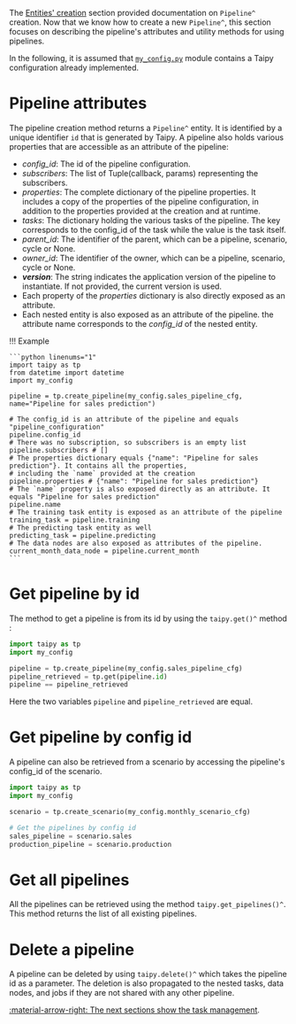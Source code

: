 The [Entities' creation](scenario-creation.md) section provided documentation on `Pipeline^` creation. Now that we know
how to create a new `Pipeline^`, this section focuses on describing the pipeline's attributes and utility methods for
using pipelines.

In the following, it is assumed that [`my_config.py`](../my_config.py) module contains a Taipy configuration
already implemented.

# Pipeline attributes

The pipeline creation method returns a `Pipeline^` entity. It is identified by a unique identifier `id` that
is generated by Taipy. A pipeline also holds various properties that are accessible as an attribute of the pipeline:

- _config_id_: The id of the pipeline configuration.
- _subscribers_: The list of Tuple(callback, params) representing the subscribers.
- _properties_: The complete dictionary of the pipeline properties. It includes a copy of the properties of
  the pipeline configuration, in addition to the properties provided at the creation and at runtime.
- _tasks_: The dictionary holding the various tasks of the pipeline. The key corresponds to the config_id of the
  task while the value is the task itself.
- _parent_id_: The identifier of the parent, which can be a pipeline, scenario, cycle or None.
- _owner_id_: The identifier of the owner, which can be a pipeline, scenario, cycle or None.
-   _**version**_: The string indicates the application version of the pipeline to instantiate. If not provided, the current version is used.
- Each property of the _properties_ dictionary is also directly exposed as an attribute.
- Each nested entity is also exposed as an attribute of the pipeline. the attribute name corresponds to the
  *config_id* of the nested entity.

!!! Example

    ```python linenums="1"
    import taipy as tp
    from datetime import datetime
    import my_config

    pipeline = tp.create_pipeline(my_config.sales_pipeline_cfg, name="Pipeline for sales prediction")

    # The config_id is an attribute of the pipeline and equals "pipeline_configuration"
    pipeline.config_id
    # There was no subscription, so subscribers is an empty list
    pipeline.subscribers # []
    # The properties dictionary equals {"name": "Pipeline for sales prediction"}. It contains all the properties,
    # including the `name` provided at the creation
    pipeline.properties # {"name": "Pipeline for sales prediction"}
    # The `name` property is also exposed directly as an attribute. It equals "Pipeline for sales prediction"
    pipeline.name
    # The training task entity is exposed as an attribute of the pipeline
    training_task = pipeline.training
    # The predicting task entity as well
    predicting_task = pipeline.predicting
    # The data nodes are also exposed as attributes of the pipeline.
    current_month_data_node = pipeline.current_month
    ```

# Get pipeline by id

The method to get a pipeline is from its id by using the `taipy.get()^` method :

```python linenums="1"
import taipy as tp
import my_config

pipeline = tp.create_pipeline(my_config.sales_pipeline_cfg)
pipeline_retrieved = tp.get(pipeline.id)
pipeline == pipeline_retrieved
```

Here the two variables `pipeline` and `pipeline_retrieved` are equal.

# Get pipeline by config id

A pipeline can also be retrieved from a scenario by accessing the pipeline's config_id of the scenario.

```python linenums="1"
import taipy as tp
import my_config

scenario = tp.create_scenario(my_config.monthly_scenario_cfg)

# Get the pipelines by config id
sales_pipeline = scenario.sales
production_pipeline = scenario.production
```

# Get all pipelines

All the pipelines can be retrieved using the method `taipy.get_pipelines()^`. This method returns the list of all
existing pipelines.

# Delete a pipeline

A pipeline can be deleted by using `taipy.delete()^` which takes the pipeline id as a parameter. The deletion is
also propagated to the nested tasks, data nodes, and jobs if they are not shared with any other pipeline.

[:material-arrow-right: The next sections show the task management](task-mgt.md).
